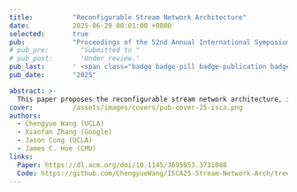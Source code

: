 ```yaml
---
title:          "Reconfigurable Stream Network Architecture"
date:           2025-06-20 00:01:00 +0800
selected:       true
pub:            "Proceedings of the 52nd Annual International Symposium on Computer Architecture"
# pub_pre:        "Submitted to "
# pub_post:       'Under review.'
pub_last:       ' <span class="badge badge-pill badge-publication badge-danger">ISCA 25</span>'
pub_date:       "2025"

abstract: >-
  This paper proposes the reconfigurable stream network architecture, introducing a network abstraction at the ISA level for DNN accelerators. This novel abstraction aligns naturally with the structure of DNN workloads and the heterogeneous organization of modern hardware resources.
cover:          /assets/images/covers/pub-cover-25-isca.png
authors:
  - Chengyue Wang (UCLA) 
  - Xiaofan Zhang (Google)
  - Jason Cong (UCLA)
  - James C. Hoe (CMU)
links:
  Paper: https://dl.acm.org/doi/10.1145/3695053.3731088
  Code: https://github.com/ChengyueWang/ISCA25-Stream-Network-Arch/tree/main
---
```

